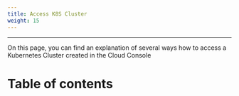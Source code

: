 ```yaml
---
title: Access K8S Cluster
weight: 15
---
```

___
On this page, you can find an explanation of several ways how to access a Kubernetes Cluster created in the Cloud Console

# Table of contents